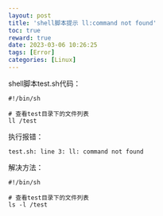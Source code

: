 ```yaml
---
layout: post
title: 'shell脚本提示 ll:command not found'
toc: true
reward: true
date: 2023-03-06 10:26:25
tags: [Error]
categories: [Linux]
---
```

shell脚本test.sh代码：

```shell
#!/bin/sh

# 查看test目录下的文件列表
ll /test
```
执行报错：
```shell
test.sh: line 3: ll: command not found
```
解决方法：
```shell
#!/bin/sh

# 查看test目录下的文件列表
ls -l /test
```